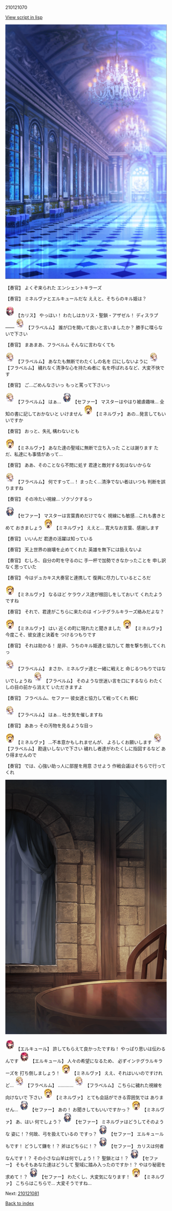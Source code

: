 210121070

[View script in lisp](../scripts/210121070.txt)

![mamon_room.png](../images/backgrounds/mamon_room.png)

【奏官】
よくぞ来られた
エンシェントキラーズ

【奏官】
ミネルヴァとエルキュールだな
ええと、そちらのキル姫は？

<img src="../images/units/5602511.png" alt="5602511.png" height="34"/>
【カリス】
やっほい！
わたしはカリス・聖鎖・アザゼル！
ディスラプ――

<img src="../images/units/501611.png" alt="501611.png" height="34"/>
【フラベルム】
誰が口を開いて良いと言いましたか？
勝手に喋らないで下さい

【奏官】
まあまあ、フラベルム
そんなに言わなくても

<img src="../images/units/501611.png" alt="501611.png" height="34"/>
【フラベルム】
あなたも無断でわたくしの名を
口にしないように

<img src="../images/units/501611.png" alt="501611.png" height="34"/>
【フラベルム】
穢れなく清浄な心を持たぬ者に
名を呼ばれるなど、大変不快です

【奏官】
ご…ごめんなさいっ
もっと罵って下さいっ

<img src="../images/units/501611.png" alt="501611.png" height="34"/>
【フラベルム】
はぁ…

<img src="../images/units/502111.png" alt="502111.png" height="34"/>
【セファー】
マスターはやはり被虐趣味…
全知の書に記しておかないと
いけません

<img src="../images/units/5302521.png" alt="5302521.png" height="34"/>
【ミネルヴァ】
あの…発言してもいいですか

【奏官】
おっと、失礼
構わないとも

<img src="../images/units/5302521.png" alt="5302521.png" height="34"/>
【ミネルヴァ】
あなた達の聖域に無断で立ち入った
ことは謝ります
ただ、私達にも事情があって…

【奏官】
ああ、そのことなら不問に処す
君達と敵対する気はないからな

<img src="../images/units/501611.png" alt="501611.png" height="34"/>
【フラベルム】
何ですって…！
まったく…清浄でない者はいつも
判断を誤りますね

【奏官】
その冷たい視線…
ゾクゾクするっ

<img src="../images/units/502111.png" alt="502111.png" height="34"/>
【セファー】
マスターは言葉責めだけでなく
視線にも敏感…これも書きとめて
おきましょう

<img src="../images/units/5302521.png" alt="5302521.png" height="34"/>
【ミネルヴァ】
ええと…
寛大なお言葉、感謝します

【奏官】
いいんだ
君達の活躍は知っている

【奏官】
天上世界の崩壊を止めてくれた
英雄を無下には扱えないよ

【奏官】
むしろ、自分の町を守るのに
手一杯で加勢できなかったことを
申し訳なく思っていた

【奏官】
今はデュカキス大奏官と連携して
復興に尽力しているところだ

<img src="../images/units/5302521.png" alt="5302521.png" height="34"/>
【ミネルヴァ】
なるほど
ケラウノス達が根回しをしておいて
くれたようですね

【奏官】
それで、君達がこちらに来たのは
インテグラルキラーズ絡みだよな？

<img src="../images/units/5302521.png" alt="5302521.png" height="34"/>
【ミネルヴァ】
はい
近くの町に現れたと聞きました

<img src="../images/units/5302521.png" alt="5302521.png" height="34"/>
【ミネルヴァ】
今度こそ、彼女達と決着を
つけるつもりです

【奏官】
それは助かる！
是非、うちのキル姫達と協力して
敵を撃ち倒してくれっ

<img src="../images/units/501611.png" alt="501611.png" height="34"/>
【フラベルム】
まさか、ミネルヴァ達と一緒に戦えと
命じるつもりではないでしょうね

<img src="../images/units/501611.png" alt="501611.png" height="34"/>
【フラベルム】
そのような世迷い言を口にするなら
わたくしの目の前から消えて
いただきますよ

【奏官】
フラベルム、セファー
彼女達と協力して戦ってくれ
頼む

<img src="../images/units/501611.png" alt="501611.png" height="34"/>
【フラベルム】
はぁ…
吐き気を催しますね

【奏官】
ああっ
その汚物を見るような目っ

<img src="../images/units/5302521.png" alt="5302521.png" height="34"/>
【ミネルヴァ】
…不本意かもしれませんが、
よろしくお願いします

<img src="../images/units/501611.png" alt="501611.png" height="34"/>
【フラベルム】
勘違いしないで下さい
穢れし者達がわたくしに指図するなど
あり得ませんので

【奏官】
では、心強い助っ人に部屋を用意
させよう
作戦会議はそちらで行ってくれ

![201_room.png](../images/backgrounds/201_room.png)

<img src="../images/units/5202521.png" alt="5202521.png" height="34"/>
【エルキュール】
許してもらえて良かったですね！
やっぱり思いは伝わるんです

<img src="../images/units/5202521.png" alt="5202521.png" height="34"/>
【エルキュール】
人々の希望になるため、
必ずインテグラルキラーズを
打ち倒しましょう！

<img src="../images/units/5302521.png" alt="5302521.png" height="34"/>
【ミネルヴァ】
ええ、それはいいのですけれど…

<img src="../images/units/501611.png" alt="501611.png" height="34"/>
【フラベルム】
…………

<img src="../images/units/501611.png" alt="501611.png" height="34"/>
【フラベルム】
こちらに穢れた視線を向けないで
下さい

<img src="../images/units/5302521.png" alt="5302521.png" height="34"/>
【ミネルヴァ】
とても会話ができる雰囲気では
ありません…

<img src="../images/units/502111.png" alt="502111.png" height="34"/>
【セファー】
あの！
お聞きしてもいいですかっ？

<img src="../images/units/5302521.png" alt="5302521.png" height="34"/>
【ミネルヴァ】
あ、はい
何でしょう？

<img src="../images/units/502111.png" alt="502111.png" height="34"/>
【セファー】
ミネルヴァはどうしてそのような
姿に！？何故、弓を扱えているの
ですっ？

<img src="../images/units/502111.png" alt="502111.png" height="34"/>
【セファー】
エルキュールもです！
どうして鎌を！？
斧はどちらに！？

<img src="../images/units/502111.png" alt="502111.png" height="34"/>
【セファー】
カリスは何者なんです！？
その小さな山羊は何でしょう！？
聖鎖とは！？

<img src="../images/units/502111.png" alt="502111.png" height="34"/>
【セファー】
そもそもあなた達はどうして
聖域に踏み入ったのですか！？
やはり秘密を求めて！？

<img src="../images/units/502111.png" alt="502111.png" height="34"/>
【セファー】
わたくし、大変気になります！

<img src="../images/units/5302521.png" alt="5302521.png" height="34"/>
【ミネルヴァ】
こちらはこちらで…
大変そうですね…

Next: [210121081](210121081.md)

[Back to index](index.md)

